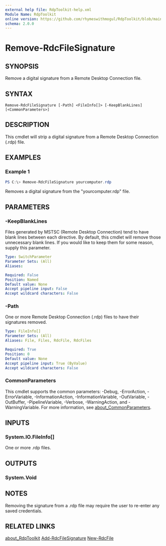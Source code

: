 ```yaml
---
external help file: RdpToolkit-help.xml
Module Name: RdpToolkit
online version: https://github.com/rhymeswithmogul/RdpToolkit/blob/main/man/en-US/Remove-RdcFileSignature.md
schema: 2.0.0
---
```


# Remove-RdcFileSignature

## SYNOPSIS
Remove a digital signature from a Remote Desktop Connection file.

## SYNTAX

```
Remove-RdcFileSignature [-Path] <FileInfo[]> [-KeepBlankLines] [<CommonParameters>]
```

## DESCRIPTION
This cmdlet will strip a digital signature from a Remote Desktop Connection (.rdp) file.

## EXAMPLES

### Example 1
```powershell
PS C:\> Remove-RdcFileSignature yourcomputer.rdp
```

Removes a digital signature from the "yourcomputer.rdp" file.

## PARAMETERS

### -KeepBlankLines
Files generated by MSTSC (Remote Desktop Connection) tend to have blank lines between each directive.  By default, this cmdlet will remove those unnecessary blank lines.  If you would like to keep them for some reason, supply this parameter.

```yaml
Type: SwitchParameter
Parameter Sets: (All)
Aliases:

Required: False
Position: Named
Default value: None
Accept pipeline input: False
Accept wildcard characters: False
```

### -Path
One or more Remote Desktop Connection (.rdp) files to have their signatures removed.

```yaml
Type: FileInfo[]
Parameter Sets: (All)
Aliases: File, Files, RdcFile, RdcFiles

Required: True
Position: 0
Default value: None
Accept pipeline input: True (ByValue)
Accept wildcard characters: False
```

### CommonParameters
This cmdlet supports the common parameters: -Debug, -ErrorAction, -ErrorVariable, -InformationAction, -InformationVariable, -OutVariable, -OutBuffer, -PipelineVariable, -Verbose, -WarningAction, and -WarningVariable. For more information, see [about_CommonParameters](http://go.microsoft.com/fwlink/?LinkID=113216).

## INPUTS

### System.IO.FileInfo[]
One or more .rdp files.

## OUTPUTS

### System.Void
## NOTES
Removing the signature from a .rdp file may require the user to re-enter any saved credentials.

## RELATED LINKS

[about_RdpToolkit]()
[Add-RdcFileSignature]()
[New-RdcFile]()